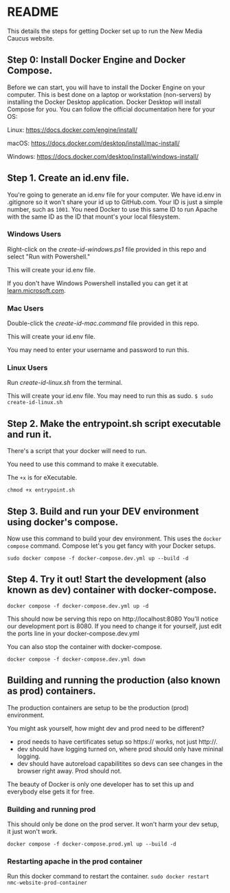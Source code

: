 # README

This details the steps for getting Docker set up to run the New Media Caucus website.

## Step 0: Install Docker Engine and Docker Compose.
Before we can start, you will have to install the Docker Engine on your computer. This is best done on a laptop or workstation (non-servers) by installing the Docker Desktop application. Docker Desktop will install Compose for you.
You can follow the official documentation here for your OS:

Linux: https://docs.docker.com/engine/install/

macOS: https://docs.docker.com/desktop/install/mac-install/

Windows: https://docs.docker.com/desktop/install/windows-install/

## Step 1. Create an id.env file.
You're going to generate an id.env file for your computer. We have id.env in .gitignore so it won't share your id up to GitHub.com. Your ID is just a simple number, such as ```1001```. You need Docker to use this same ID to run Apache with the same ID as the ID that mount's your local filesystem.

### Windows Users
Right-click on the *create-id-windows.ps1* file provided in this repo and select "Run with Powershell."

This will create your id.env file. 

If you don't have Windows Powershell installed you can get it at [learn.microsoft.com](https://learn.microsoft.com/powershell/scripting/overview?view=powershell-7.1). 

### Mac Users
Double-click the *create-id-mac.command* file provided in this repo.

This will create your id.env file.

You may need to enter your username and password to run this.

### Linux Users
Run *create-id-linux.sh* from the terminal.

This will create your id.env file. 
You may need to run this as sudo.
```$ sudo create-id-linux.sh```



## Step 2. Make the entrypoint.sh script executable and run it.
There's a script that your docker will need to run. 

You need to use this command to make it executable.

The ```+x``` is for eXecutable.

```chmod +x entrypoint.sh```

## Step 3. Build and run your DEV environment using docker's compose.
Now use this command to build your dev environment. This uses the ```docker compose``` command. Compose let's you get fancy with your Docker setups.

```sudo docker compose -f docker-compose.dev.yml up --build -d```

## Step 4. Try it out! Start the development (also known as dev) container with docker-compose.
```docker compose -f docker-compose.dev.yml up -d```

This should now be serving this repo on http://localhost:8080
You'll notice our development port is 8080. If you need to change it for yourself, just edit the ports line in your docker-compose.dev.yml

You can also stop the container with docker-compose.

```docker compose -f docker-compose.dev.yml down```

## Building and running the production (also known as prod) containers.
The production containers are setup to be the production (prod) environment. 

You might ask yourself, how might dev and prod need to be different?
- prod needs to have certificates setup so https:// works, not just http://.
- dev should have logging turned on, where prod should only have mininal logging.
- dev should have autoreload capabilitites so devs can see changes in the browser right away. Prod should not.

The beauty of Docker is only one developer has to set this up and everybody else gets it for free.

### Building and running prod
This should only be done on the prod server. It won't harm your dev setup, it just won't work.

```docker compose -f docker-compose.prod.yml up --build -d```

### Restarting apache in the prod container
Run this docker command to restart the container.
```sudo docker restart nmc-website-prod-container```


